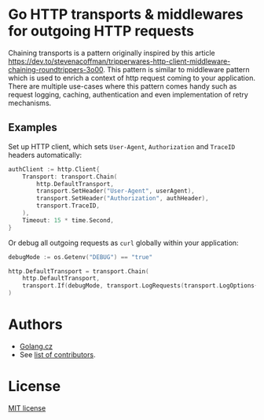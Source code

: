 # Go HTTP transports & middlewares for outgoing HTTP requests

Chaining transports is a pattern originally inspired by this article https://dev.to/stevenacoffman/tripperwares-http-client-middleware-chaining-roundtrippers-3o00.
This pattern is similar to middleware pattern which is used to enrich a context of http request coming to your application.
There are multiple use-cases where this pattern comes handy such as request logging, caching, authentication and even implementation of retry mechanisms.


## Examples

Set up HTTP client, which sets `User-Agent`, `Authorization` and `TraceID` headers automatically:
```go
authClient := http.Client{
    Transport: transport.Chain(
        http.DefaultTransport,
        transport.SetHeader("User-Agent", userAgent),
        transport.SetHeader("Authorization", authHeader),
        transport.TraceID,
    ),
    Timeout: 15 * time.Second,
}
```

Or debug all outgoing requests as `curl` globally within your application:
```go
debugMode := os.Getenv("DEBUG") == "true"

http.DefaultTransport = transport.Chain(
    http.DefaultTransport,
    transport.If(debugMode, transport.LogRequests(transport.LogOptions{Concise: true, CURL: true})),
)
```

# Authors
- [Golang.cz](https://golang.cz/)
- See [list of contributors](https://github.com/go-chi/transport/graphs/contributors).

# License
[MIT license](./LICENSE)
